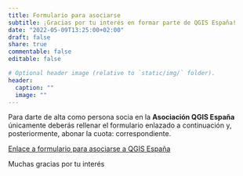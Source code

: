 ```yaml
---
title: Formulario para asociarse
subtitle: ¡Gracias por tu interés en formar parte de QGIS España!
date: "2022-05-09T13:25:00+02:00"
draft: false
share: true
commentable: false
editable: false

# Optional header image (relative to `static/img/` folder).
header:
  caption: ""
  image: ""
---
```


Para darte de alta como persona socia en la **Asociación QGIS España** únicamente deberás rellenar el formulario enlazado a continuación y, posteriormente, abonar la cuota: correspondiente.

<!-- {{< typeform dMp0tK >}} -->


[Enlace a formulario para asociarse a QGIS España](https://cloud.montera34.org/index.php/apps/forms/4j4CMbBry429FNHg)

Muchas gracias por tu interés